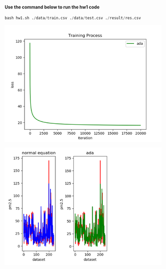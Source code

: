 #### Use the command below to run the hw1 code
```python
bash hw1.sh ./data/train.csv ./data/test.csv ./result/res.csv
```

![GitHub Logo](./hw1/figures/TrainingProcess.png "TrainingProcess.png")  

![GitHub Logo](./hw1/figures/Compare.png "Compare.png")  
